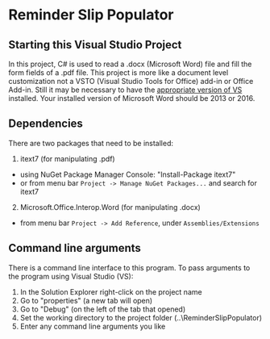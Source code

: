 # Reminder Slip Populator

## Starting this Visual Studio Project

In this project, C# is used to read a .docx (Microsoft Word) file and fill the form fields of a .pdf file.
This project is more like a document level customization not a VSTO (Visual Studio Tools for Office) add-in or Office Add-in. Still it may be necessary to have the [appropriate version of VS](https://msdn.microsoft.com/en-us/library/bb398242.aspx) installed. Your installed version of Microsoft Word should be 2013 or 2016.

## Dependencies

There are two packages that need to be installed:

1. itext7 (for manipulating .pdf)
  - using NuGet Package Manager Console: "Install-Package itext7"
  - or from menu bar ```Project -> Manage NuGet Packages...``` and search for itext7
2. Microsoft.Office.Interop.Word (for manipulating .docx)
  - from menu bar ```Project -> Add Reference```, under ```Assemblies/Extensions```

## Command line arguments

There is a command line interface to this program. To pass arguments to the program using Visual Studio (VS):
1. In the Solution Explorer right-click on the project name
2. Go to "properties" (a new tab will open)
3. Go to "Debug" (on the left of the tab that opened)
4. Set the working directory to the project folder (..\\ReminderSlipPopulator)
5. Enter any command line arguments you like

